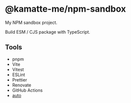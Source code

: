 # @kamatte-me/npm-sandbox

My NPM sandbox project.

Build ESM / CJS package with TypeScript.

## Tools

- pnpm
- Vite
- Vitest
- ESLint
- Prettier
- Renovate
- GitHub Actions
- [auto](https://github.com/intuit/auto)
